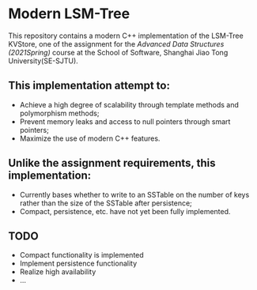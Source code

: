 # Modern LSM-Tree
This repository contains a modern C++ implementation of the LSM-Tree KVStore, one of the assignment for the <i>Advanced Data Structures (2021Spring) </i> course at the School of Software, Shanghai Jiao Tong University(SE-SJTU).
## This implementation attempt to:
 - Achieve a high degree of scalability through template methods and polymorphism methods;
 - Prevent memory leaks and access to null pointers through smart pointers;
 - Maximize the use of modern C++ features.
## Unlike the assignment requirements, this implementation:
- Currently bases whether to write to an SSTable on the number of keys rather than the size of the SSTable after persistence;
- Compact, persistence, etc. have not yet been fully implemented.
## TODO
 - Compact functionality is implemented
 - Implement persistence functionality
 - Realize high availability
 - ...